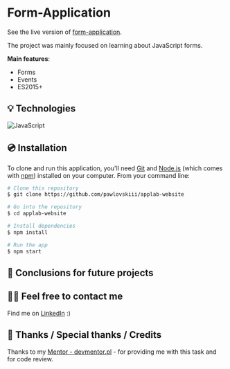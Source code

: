 # Form-Application

See the live version of [form-application](https://pawlovskiii.github.io/form-application/).

The project was mainly focused on learning about JavaScript forms. 

**Main features**:

- Forms
- Events
- ES2015+

## 💡 Technologies
![JavaScript](https://img.shields.io/badge/javascript-%23323330.svg?style=for-the-badge&logo=javascript&logoColor=%23F7DF1E)

## 💿 Installation

To clone and run this application, you'll need [Git](https://git-scm.com) and [Node.js](https://nodejs.org/en/download/) (which comes with [npm](http://npmjs.com)) installed on your computer. From your command line:

```bash
# Clone this repository
$ git clone https://github.com/pawlovskiii/applab-website

# Go into the repository
$ cd applab-website

# Install dependencies
$ npm install 

# Run the app
$ npm start
```

## 💭 Conclusions for future projects




## 🙋‍♂️ Feel free to contact me

Find me on [LinkedIn](https://www.linkedin.com/in/jakub-paw%C5%82owski-921b74216/) :)



## 👏 Thanks / Special thanks / Credits

Thanks to my [Mentor - devmentor.pl](https://devmentor.pl/) - for providing me with this task and for code review.
